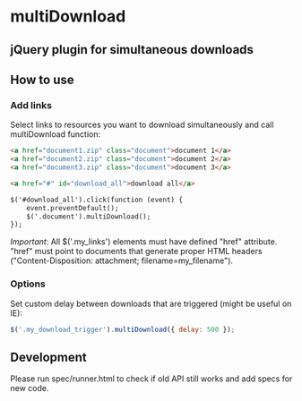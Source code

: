 # multiDownload

## jQuery plugin for simultaneous downloads

## How to use


### Add links

Select links to resources you want to download simultaneously and call multiDownload function:

``` html
<a href="document1.zip" class="document">document 1</a>
<a href="document2.zip" class="document">document 2</a>
<a href="document3.zip" class="document">document 3</a>

<a href="#" id="download_all">download all</a>

$('#download_all').click(function (event) {
    event.preventDefault();
    $('.document').multiDownload();
});
```

_Important_: All $('.my_links') elements must have defined "href" attribute.
"href" must point to documents that generate proper HTML headers ("Content-Disposition: attachment; filename=my_filename").


### Options

Set custom delay between downloads that are triggered (might be useful on IE):

``` javascript
$('.my_download_trigger').multiDownload({ delay: 500 });
```


## Development

Please run spec/runner.html to check if old API still works and add specs for new code.
